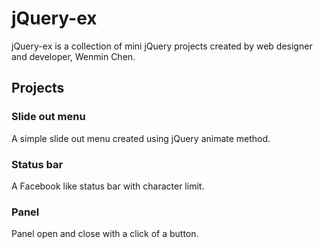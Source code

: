 # jQuery-ex
jQuery-ex is a collection of mini jQuery projects created by web designer and developer, Wenmin Chen.

## Projects

### Slide out menu
A simple slide out menu created using jQuery animate method.

### Status bar
A Facebook like status bar with character limit. 

### Panel
Panel open and close with a click of a button. 